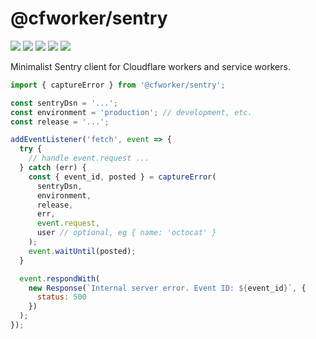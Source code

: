 # @cfworker/sentry

![](https://badgen.net/bundlephobia/minzip/@cfworker/sentry)
![](https://badgen.net/bundlephobia/min/@cfworker/sentry)
![](https://badgen.net/bundlephobia/dependency-count/@cfworker/sentry)
![](https://badgen.net/bundlephobia/tree-shaking/@cfworker/sentry)
![](https://badgen.net/npm/types/@cfworker/sentry?icon=typescript)

Minimalist Sentry client for Cloudflare workers and service workers.

```js
import { captureError } from '@cfworker/sentry';

const sentryDsn = '...';
const environment = 'production'; // development, etc.
const release = '...';

addEventListener('fetch', event => {
  try {
    // handle event.request ...
  } catch (err) {
    const { event_id, posted } = captureError(
      sentryDsn,
      environment,
      release,
      err,
      event.request,
      user // optional, eg { name: 'octocat' }
    );
    event.waitUntil(posted);
  }

  event.respondWith(
    new Response(`Internal server error. Event ID: ${event_id}`, {
      status: 500
    })
  );
});
```
